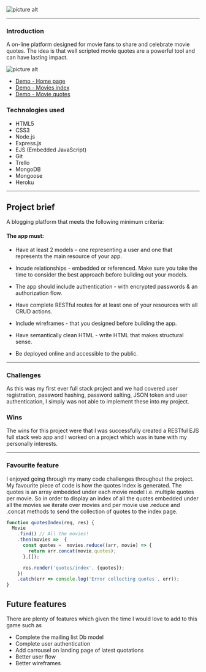![picture alt](https://i.imgur.com/aKxaiTj.png)
____
### Introduction
A on-line platform designed for movie fans to share and celebrate movie quotes. The idea is that well scripted movie quotes are a powerful tool and can have lasting impact.

![picture alt](https://nasircode92.files.wordpress.com/2018/06/screen-shot-2018-08-29-at-13-13-47.png?w=258&h=254")

* [Demo - Home page](https://movie-wisdom.herokuapp.com/movies)
* [Demo - Movies index](https://movie-wisdom.herokuapp.com/movies)
* [Demo - Movie quotes ](https://movie-wisdom.herokuapp.com/movies)

### Technologies used
* HTML5
* CSS3
* Node.js
* Express.js
* EJS (Embedded JavaScript)
* Git
* Trello
* MongoDB
* Mongoose
* Heroku

___
## Project brief

A blogging platform that meets the following minimum criteria:
#### The app must:

* Have at least 2 models – one representing a user and one that represents the main resource of your app.

* Incude relationships - embedded or referenced. Make sure you take the time to consider the best approach before building out your models.

* The app should include authentication - with encrypted passwords & an authorization flow.

* Have complete RESTful routes for at least one of your resources with all CRUD actions.

* Include wireframes - that you designed before building the app.

* Have semantically clean HTML - write HTML that makes structural sense.

* Be deployed online and accessible to the public.

---

### Challenges
As this was my first ever full stack project and we had covered user registration, password hashing, password salting, JSON token and user authentication, I simply was not able to implement these into my project.
### Wins
The wins for this project were that I was successfully created a RESTful EJS full stack web app and I worked on a project which was in tune with my personally interests.

***
### Favourite feature

I enjoyed going through my many code challenges throughout the project. My favourite piece of code is how the quotes index is generated. The quotes is an array  embedded under each movie model i.e. multiple quotes per movie. So in order to display an index of all the quotes embedded under all the movies we iterate over movies and per movie use .reduce and .concat methods to send the collection of quotes to the index page.  
```js
function quotesIndex(req, res) {
  Movie
    .find() // All the movies!
    .then(movies =>  {
      const quotes =  movies.reduce((arr, movie) => {
        return arr.concat(movie.quotes);
      },[]);

      res.render('quotes/index', {quotes});
    })
    .catch(err => console.log('Error collecting quotes', err));
}
```

## Future features
There are plenty of features which given the time I would love to add to this game such as
* Complete the mailing list Db model
* Complete user authentication
* Add carrousel on landing page of latest quotations
* Better user flow
* Better wireframes
